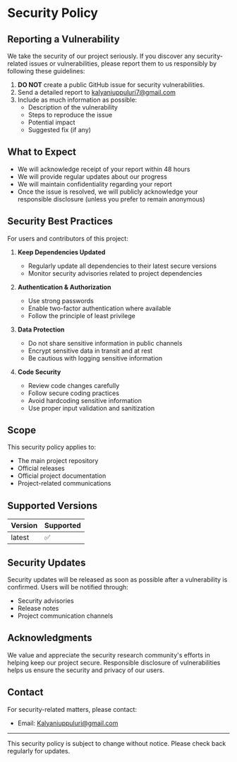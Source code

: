 # Security Policy

## Reporting a Vulnerability

We take the security of our project seriously. If you discover any security-related issues or vulnerabilities, please report them to us responsibly by following these guidelines:

1. **DO NOT** create a public GitHub issue for security vulnerabilities.
2. Send a detailed report to kalyaniuppuluri7@gmail.com
3. Include as much information as possible:
   - Description of the vulnerability
   - Steps to reproduce the issue
   - Potential impact
   - Suggested fix (if any)

## What to Expect

- We will acknowledge receipt of your report within 48 hours
- We will provide regular updates about our progress
- We will maintain confidentiality regarding your report
- Once the issue is resolved, we will publicly acknowledge your responsible disclosure (unless you prefer to remain anonymous)

## Security Best Practices

For users and contributors of this project:

1. **Keep Dependencies Updated**
   - Regularly update all dependencies to their latest secure versions
   - Monitor security advisories related to project dependencies

2. **Authentication & Authorization**
   - Use strong passwords
   - Enable two-factor authentication where available
   - Follow the principle of least privilege

3. **Data Protection**
   - Do not share sensitive information in public channels
   - Encrypt sensitive data in transit and at rest
   - Be cautious with logging sensitive information

4. **Code Security**
   - Review code changes carefully
   - Follow secure coding practices
   - Avoid hardcoding sensitive information
   - Use proper input validation and sanitization

## Scope

This security policy applies to:
- The main project repository
- Official releases
- Official project documentation
- Project-related communications

## Supported Versions

| Version | Supported          |
| ------- | ------------------ |
| latest  | :white_check_mark: |

## Security Updates

Security updates will be released as soon as possible after a vulnerability is confirmed. Users will be notified through:
- Security advisories
- Release notes
- Project communication channels

## Acknowledgments

We value and appreciate the security research community's efforts in helping keep our project secure. Responsible disclosure of vulnerabilities helps us ensure the security and privacy of our users.

## Contact

For security-related matters, please contact:
- Email: Kalyaniuppuluri@gmail.com

---

This security policy is subject to change without notice. Please check back regularly for updates.